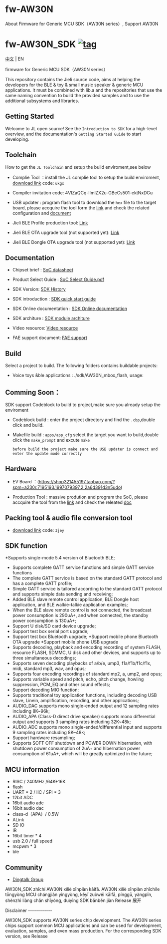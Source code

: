 # fw-AW30N
About Firmware for Generic MCU SDK（AW30N series）, Support AW30N

[tag download]:https://github.com/Jieli-Tech/AW30N/tags
[tag_badgen]:https://img.shields.io/github/v/tag/Jieli-Tech/AW30N?style=plastic&logo=bluetooth&label=tag&labelColor=ffffff&color=informational

# fw-AW30N_SDK   [![tag][tag_badgen]][tag download]

[中文](./README.md) | EN

firmware for Generic MCU SDK（AW30N series）

This repository contains the Jieli source code, aims at helping the developers for the BLE & toy & small music speaker & generic MCU applications.
It must be combined with lib.a and the repositories that use the same
naming convention to build the provided samples and to use the additional
subsystems and libraries.

Getting Started
------------

Welcome to JL open source! See the `Introduction to SDK` for a high-level overview,
and the documentation's `Getting Started Guide` to start developing.

Toolchain
------------

How to get the `JL Toolchain` and setup the build enviroment,see below

* Complie Tool ：install the JL complie tool to setup the build enviroment, [download link](https://pan.baidu.com/s/1f5pK7ZaBNnvbflD-7R22zA) code: `ukgx`
* Compiler invitation code: 4VlZaQCq-lImlZX2u-GBeCs501-ektNxDGu

* USB updater : program flash tool to download the `hex` file to the target board, please accquire the tool form the [link](https://item.taobao.com/item.htm?spm=a1z10.1-c-s.w4004-22883854875.5.504d246bXKwyeH&id=620295020803) and check the related configuration and [document](.doc/stuff/ISD_CONFIG.INI配置文件说明.pdf)

* Jieli BLE Profile production tool: [Link](https://gitee.com/Jieli-Tech/fw-AC63_BT_SDK/tree/master/sdk_tools/BLE%20Profile%E5%B7%A5%E5%85%B7 )

* Jieli BLE OTA upgrade tool (not supported yet): [Link](https://gitee.com/Jieli-Tech/fw-AC63_BT_SDK/tree/master/sdk_tools/BLE%20OTA%E5%8D%87%E7%BA%A7%E5%B7%A5%E5%85%B7)

* Jieli BLE Dongle OTA upgrade tool (not supported yet): [Link](https://gitee.com/Jieli-Tech/fw-AC63_BT_SDK/tree/master/sdk_tools/USB%20Dongle%20OTA%E5%8D%87%E7%BA%A7%E5%B7%A5%E5%85%B7)

Documentation
------------

* Chipset brief : [SoC datasheet](./doc)

* Product Select Guide : [SoC Select Guide.pdf](doc/杰理科技AW30N系列芯片选型表_v1.0.pdf)

* SDK Version: [SDK History](doc/AW30N_SDK_发布版本信息.pdf)

* SDK introduction : [SDK quick start guide](./doc/AW30N_SDK手册_V1.1.pdf)

* SDK Online documentation : [SDK Online documentation](https://doc.zh-jieli.com/AW30/zh-cn/master/index.html)

* SDK architure : [SDK module architure ](./doc/)

* Video resource: [Video resource](https://space.bilibili.com/3493277347088769/dynamic)

* FAE support document: [FAE support](https://gitee.com/jieli-tech_fae/fw-jl)

Build
-------------
Select a project to build. The following folders contains buildable projects:

* Voice toys &ble applications : ./sdk/AW30N_mbox_flash, usage:


Comming Soon：
-------------

SDK support Codeblock to build to project,make sure you already setup the enviroment

* Codeblock build : enter the project directory and find the `.cbp`,double click and build.

* Makefile build : `apps/app_cfg` select the target you want to build,double click the `make_prompt` and excute `make`

  `before build the project make sure the USB updater is connect and enter the update mode correctly`


Hardware
-------------

* EV Board ：(https://shop321455197.taobao.com/?spm=a230r.7195193.1997079397.2.2a6d391d3n5udo)

* Production Tool : massive prodution and program the SoC, please accquire the tool from the [link](https://item.taobao.com/item.htm?spm=a1z10.1-c-s.w4004-22883854875.8.504d246bXKwyeH&id=620941819219) and check the releated [doc](./doc/stuff/烧写器使用说明文档.pdf)

Packing tool & audio file conversion tool
-------------

* [download link](https://pan.baidu.com/s/1ajzBF4BFeiRFpDF558ER9w#list/path=%2F) code: `3jey`
  
SDK function
-------------
*Supports single-mode 5.4 version of Bluetooth BLE;
* Supports complete GATT service functions and simple GATT service functions
* The complete GATT service is based on the standard GATT protocol and has a complete GATT profile;
* Simple GATT service is tailored according to the standard GATT protocol and supports simple data sending and receiving;
* Added BLE slave remote control application, BLE Dongle host application, and BLE walkie-talkie application examples;
* When the BLE slave remote control is not connected, the broadcast power consumption is 290uA+, and when connected, the standby power consumption is 130uA+;
* Support U disk/SD card device upgrade;
* Support test box serial port upgrade;
* Support test box Bluetooth upgrade;
*Support mobile phone Bluetooth OTA upgrade
*Support mobile phone USB upgrade
* Supports decoding, playback and encoding recording of system FLASH, resource FLASH, SDMMC, U disk and other devices, and supports up to three simultaneous decodings;
* Supports seven decoding playbacks of a/b/e, ump3, f1a/f1b/f1c/f1x, midi, standard mp3, wav, and opus;
* Supports four encoding recordings of standard mp2, a, ump2, and opus;
* Supports variable speed and pitch, echo, pitch change, howling suppression, PCM_EQ and other sound effects;
* Support decoding MIO function;
* Supports traditional toy application functions, including decoding USB slave, Linein, amplification, recording, and other applications;
* AUDIO_DAC supports mono single-ended output and 12 sampling rates including 8K~96k;
* AUDIO_APA (Class-D direct drive speaker) supports mono differential output and supports 3 sampling rates including 32K~48k;
* AUDIO_ADC supports mono single-ended/differential input and supports 9 sampling rates including 8K~48k;
* Support hardware resampling;
* Supports SOFT OFF shutdown and POWER DOWN hibernation, with shutdown power consumption of 2uA+ and hibernation power consumption of 61uA+, which will be greatly optimized in the future;

MCU information
-------------
* RISC / 240MHz /64K+16K
* flash 
* UART * 2 / IIC / SPI * 3 
* 12bit ADC
* 16bit audio adc
* 16bit audio dac
* class-d（APA）/ 0.5W
* ALink
* SD IO
* IR
* 16bit timer * 4
* usb 2.0 / full speed
* mcpwm * 3
* ble

Community
--------------

* [Dingtalk Group](./doc/stuff/dingtalk.jpg)

AW30N_SDK zhīchí AW30N xìliè xīnpiàn kāifā. AW30N xìliè xīnpiàn zhīchíle tōngyòng MCU chángjiàn yìngyòng, kěyǐ zuòwéi kāifā, pínggū, yàngpǐn, shènzhì liàng chǎn shǐyòng, duìyìng SDK bǎnběn jiàn Release
展开

Disclaimer
------------​

AW30N_SDK supports AW30N series chip development.
The AW30N series chips support common MCU applications and can be used for development, evaluation, samples, and even mass production. For the corresponding SDK version, see Release